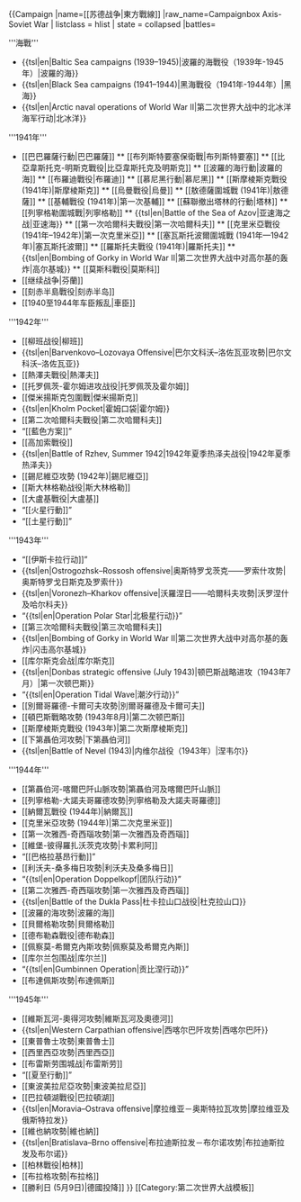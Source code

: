 {{Campaign
|name=[[苏德战争|東方戰線]]
|raw_name=Campaignbox Axis-Soviet War 
| listclass = hlist
| state = collapsed
|battles=

'''海戰'''

* {{tsl|en|Baltic Sea campaigns (1939–1945)|波羅的海戰役（1939年-1945年）|波羅的海}} 
* {{tsl|en|Black Sea campaigns (1941–1944)|黑海戰役（1941年-1944年）|黑海}}
* {{tsl|en|Arctic naval operations of World War II|第二次世界大战中的北冰洋海军行动|北冰洋}}

'''1941年'''

* [[巴巴羅薩行動|巴巴羅薩]]
** [[布列斯特要塞保衛戰|布列斯特要塞]]
** [[比亞韋斯托克-明斯克戰役|比亞韋斯托克及明斯克]]
** [[波羅的海行動|波羅的海]]
** [[布羅迪戰役|布羅迪]]
** [[慕尼黑行動|慕尼黑]]
** [[斯摩棱斯克戰役 (1941年)|斯摩棱斯克]]
** [[烏曼戰役|烏曼]]
** [[敖德薩圍城戰 (1941年)|敖德薩]]
** [[基輔戰役 (1941年)|第一次基輔]]
** [[蘇聯撤出塔林的行動|塔林]]
** [[列寧格勒圍城戰|列寧格勒]]
** {{tsl|en|Battle of the Sea of Azov|亚速海之战|亚速海}}
** [[第一次哈爾科夫戰役|第一次哈爾科夫]]
** [[克里米亞戰役 (1941年–1942年)|第一次克里米亞]]
** [[塞瓦斯托波爾圍城戰 (1941年—1942年)|塞瓦斯托波爾]]
** [[羅斯托夫戰役 (1941年)|羅斯托夫]]
** {{tsl|en|Bombing of Gorky in World War II|第二次世界大战中对高尔基的轰炸|高尔基城}}
** [[莫斯科戰役|莫斯科]]
* [[继续战争|芬蘭]]
* [[刻赤半島戰役|刻赤半岛]]
* [[1940至1944年车臣叛乱|車臣]]

'''1942年'''

* [[柳班战役|柳班]]
* {{tsl|en|Barvenkovo–Lozovaya Offensive|巴尔文科沃–洛佐瓦亚攻勢|巴尔文科沃–洛佐瓦亚}}
* [[熱澤夫戰役|熱澤夫]]
* [[托罗佩茨-霍尔姆进攻战役|托罗佩茨及霍尔姆]]
* [[傑米揚斯克包圍戰|傑米揚斯克]]
* {{tsl|en|Kholm Pocket|霍姆口袋|霍尔姆}}
* [[第二次哈爾科夫戰役|第二次哈爾科夫]]
* “[[藍色方案]]”
* [[高加索戰役]]
* {{tsl|en|Battle of Rzhev, Summer 1942|1942年夏季热泽夫战役|1942年夏季热泽夫}}
* [[錫尼維亞攻勢 (1942年)|錫尼維亞]]
* [[斯大林格勒战役|斯大林格勒]]
* [[大盧基戰役|大盧基]]
* “[[火星行動]]”
* “[[土星行動]]”

'''1943年'''

* “[[伊斯卡拉行动]]”
* {{tsl|en|Ostrogozhsk–Rossosh offensive|奥斯特罗戈茨克——罗索什攻势|奥斯特罗戈日斯克及罗索什}}
* {{tsl|en|Voronezh–Kharkov offensive|沃羅涅日——哈爾科夫攻勢|沃罗涅什及哈尔科夫}}
* “{{tsl|en|Operation Polar Star|北极星行动}}”
* [[第三次哈爾科夫戰役|第三次哈爾科夫]]
* {{tsl|en|Bombing of Gorky in World War II|第二次世界大战中对高尔基的轰炸|闪击高尔基城}}
* [[库尔斯克会战|库尔斯克]]
* {{tsl|en|Donbas strategic offensive (July 1943)|顿巴斯战略进攻（1943年7月）|第一次顿巴斯}}
* “{{tsl|en|Operation Tidal Wave|潮汐行动}}”
* [[別爾哥羅德-卡爾可夫攻勢|別爾哥羅德及卡爾可夫]]
* [[頓巴斯戰略攻勢 (1943年8月)|第二次顿巴斯]]
* [[斯摩棱斯克戰役 (1943年)|第二次斯摩棱斯克]]
* [[下第聶伯河攻勢|下第聶伯河]]
* {{tsl|en|Battle of Nevel (1943)|内维尔战役（1943年）|涅韦尔}}

'''1944年'''
* [[第聶伯河-喀爾巴阡山脈攻勢|第聶伯河及喀爾巴阡山脈]]
* [[列寧格勒-大諾夫哥羅德攻勢|列寧格勒及大諾夫哥羅德]]
* [[納爾瓦戰役 (1944年)|納爾瓦]]
* [[克里米亞攻勢 (1944年)|第二次克里米亚]]
* [[第一次雅西-奇西瑙攻勢|第一次雅西及奇西瑙]]
* [[維堡-彼得羅扎沃茨克攻勢|卡累利阿]]
* “[[巴格拉基昂行動]]”
* [[利沃夫-桑多梅日攻勢|利沃夫及桑多梅日]]
* “{{tsl|en|Operation Doppelkopf|团队行动}}”
* [[第二次雅西-奇西瑙攻勢|第一次雅西及奇西瑙]]
* {{tsl|en|Battle of the Dukla Pass|杜卡拉山口战役|杜克拉山口}}
* [[波羅的海攻勢|波羅的海]]
* [[貝爾格勒攻勢|貝爾格勒]]
* [[德布勒森戰役|德布勒森]]
* [[佩察莫-希爾克內斯攻勢|佩察莫及希爾克內斯]]
* [[库尔兰包围战|库尔兰]]
* “{{tsl|en|Gumbinnen Operation|贡比涅行动}}”
* [[布達佩斯攻勢|布達佩斯]]

'''1945年'''

* [[維斯瓦河-奧得河攻勢|維斯瓦河及奧德河]]
* {{tsl|en|Western Carpathian offensive|西喀尔巴阡攻势|西喀尔巴阡}}
* [[東普魯士攻勢|東普魯士]]
* [[西里西亞攻勢|西里西亞]]
* [[布雷斯劳围城战|布雷斯劳]]
* “[[夏至行動]]”
* [[東波美拉尼亞攻勢|東波美拉尼亞]]
* [[巴拉頓湖戰役|巴拉頓湖]]
* {{tsl|en|Moravia–Ostrava offensive|摩拉维亚－奥斯特拉瓦攻势|摩拉维亚及俄斯特拉发}}
* [[維也納攻勢|維也納]]
* {{tsl|en|Bratislava–Brno offensive|布拉迪斯拉发－布尔诺攻势|布拉迪斯拉发及布尔诺}}
* [[柏林戰役|柏林]]
* [[布拉格攻勢|布拉格]]
* [[勝利日 (5月9日)|德國投降]]
}}<noinclude>
[[Category:第二次世界大战模板]]
</noinclude>